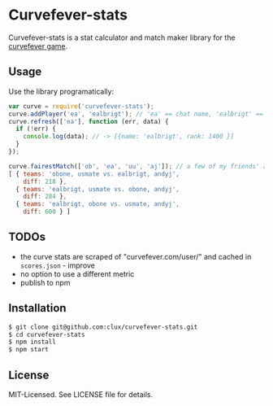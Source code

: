 # Curvefever-stats
Curvefever-stats is a stat calculator and match maker library for the [curvefever game](http://curvefever.com).

## Usage
Use the library programatically:

```javascript
var curve = require('curvefever-stats');
curve.addPlayer('ea', 'ealbrigt'); // 'ea' == chat name, 'ealbrigt' == curve account name
curve.refresh(['ea'], function (err, data) {
  if (!err) {
    console.log(data); // -> [{name: 'ealbrigt', rank: 1400 }]
  }
});

curve.fairestMatch(['ob', 'ea', 'uu', 'aj']); // a few of my friends' accounts registered here
[ { teams: 'obone, usmate vs. ealbrigt, andyj',
    diff: 218 },
  { teams: 'ealbrigt, usmate vs. obone, andyj',
    diff: 284 },
  { teams: 'ealbrigt, obone vs. usmate, andyj',
    diff: 600 } ]
```

## TODOs

- the curve stats are scraped of "curvefever.com/user/" and cached in `scores.json` - improve
- no option to use a different metric
- publish to npm

## Installation

```bash
$ git clone git@github.com:clux/curvefever-stats.git
$ cd curvefever-stats
$ npm install
$ npm start
```

## License
MIT-Licensed. See LICENSE file for details.
